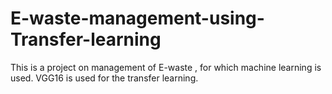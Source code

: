 # E-waste-management-using-Transfer-learning
This is a project on management of E-waste , for which machine learning is used. VGG16 is used for the transfer learning.
